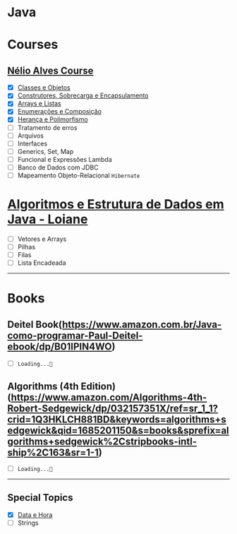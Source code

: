 # Java

# Courses

## [Nélio Alves Course](https://www.udemy.com/course/java-curso-completo/)
- [X] [Classes e Objetos](https://github.com/thomazllr/java/tree/main/nelio_alves/Aclasses)
- [X] [Construtores, Sobrecarga e Encapsulamento](https://github.com/thomazllr/java/tree/main/nelio_alves/Bencapsulamento)
- [X] [Arrays e Listas](https://github.com/thomazllr/java/tree/main/nelio_alves/Carrays)
- [X] [Enumerações e Composição](https://github.com/thomazllr/java/tree/main/nelio_alves/Denumera%C3%A7%C3%B5es)
- [X] [Herança e Polimorfismo](https://github.com/thomazllr/java/tree/main/nelio_alves/Eheranca_polimorfismo)
- [ ] Tratamento de erros
- [ ] Arquivos
- [ ] Interfaces
- [ ] Generics, Set, Map
- [ ] Funcional e Expressões Lambda
- [ ] Banco de Dados com JDBC
- [ ] Mapeamento Objeto-Relacional ``Hibernate``

# [Algoritmos e Estrutura de Dados em Java - Loiane](https://youtube.com/playlist?list=PLGxZ4Rq3BOBrgumpzz-l8kFMw2DLERdxi&si=Catr3hI7RK41Iztn)
- [ ] Vetores e Arrays
- [ ] Pilhas
- [ ] Filas
- [ ] Lista Encadeada

---
# Books

## Deitel Book(https://www.amazon.com.br/Java-como-programar-Paul-Deitel-ebook/dp/B01IPIN4WO)
  - [ ] ``Loading...🚧``

## Algorithms (4th Edition)(https://www.amazon.com/Algorithms-4th-Robert-Sedgewick/dp/032157351X/ref=sr_1_1?crid=1Q3HKLCH881BD&keywords=algorithms+sedgewick&qid=1685201150&s=books&sprefix=algorithms+sedgewick%2Cstripbooks-intl-ship%2C163&sr=1-1)
  - [ ] ``Loading...🚧``


---
## Special Topics
- [X] [Data e Hora](https://github.com/thomazllr/java/tree/main/SpecialTopics/Data_Hora/application)
- [ ] Strings
